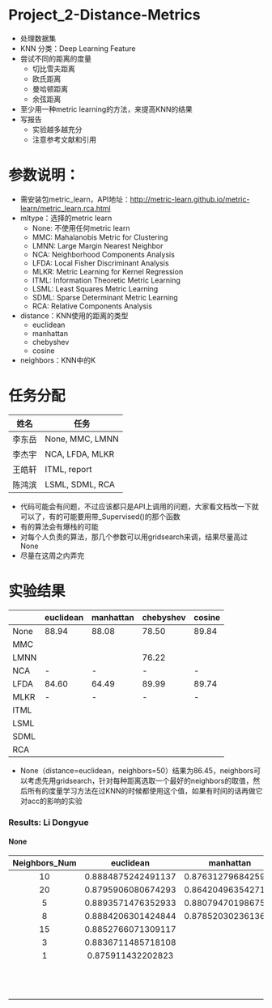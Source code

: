 # Project_2-Distance-Metrics
- 处理数据集
- KNN 分类：Deep Learning Feature
- 尝试不同的距离的度量
  - 切比雪夫距离
  - 欧氏距离
  - 曼哈顿距离
  - 余弦距离
- 至少用一种metric learning的方法，来提高KNN的结果
- 写报告
  - 实验越多越充分
  - 注意参考文献和引用

# 参数说明：
- 需安装包metric_learn，API地址：http://metric-learn.github.io/metric-learn/metric_learn.rca.html
- mltype：选择的metric learn
  - None: 不使用任何metric learn
  - MMC: Mahalanobis Metric for Clustering
  - LMNN: Large Margin Nearest Neighbor
  - NCA: Neighborhood Components Analysis
  - LFDA: Local Fisher Discriminant Analysis
  - MLKR: Metric Learning for Kernel Regression
  - ITML: Information Theoretic Metric Learning
  - LSML: Least Squares Metric Learning
  - SDML: Sparse Determinant Metric Learning
  - RCA: Relative Components Analysis
- distance：KNN使用的距离的类型
  - euclidean
  - manhattan
  - chebyshev
  - cosine
- neighbors：KNN中的K

# 任务分配
|姓名|任务|
|-|-|
|李东岳| None, MMC, LMNN |
|李杰宇| NCA, LFDA, MLKR |
|王皓轩| ITML, report    |
|陈鸿滨| LSML, SDML, RCA |

- 代码可能会有问题，不过应该都只是API上调用的问题，大家看文档改一下就可以了，有的可能要用带_Supervised()的那个函数
- 有的算法会有爆栈的可能
- 对每个人负责的算法，那几个参数可以用gridsearch来调，结果尽量高过None
- 尽量在这周之内弄完

# 实验结果

|      | euclidean | manhattan | chebyshev | cosine |
|-|-|-|-|-|
| None |   88.94   |   88.08   |   78.50   |  89.84 |
| MMC  |           |           |           |        |
| LMNN |           |           |   76.22   |        |
| NCA  |    -      |    -      |    -      |   -    |
| LFDA |   84.60   |   64.49   |   89.99   |  89.74 |
| MLKR |    -      |    -      |    -      |   -    |
| ITML |           |           |           |        |
| LSML |           |           |           |        |
| SDML |           |           |           |        |
| RCA  |           |           |           |        |

- None（distance=euclidean，neighbors=50）结果为86.45，neighbors可以考虑先用gridsearch，针对每种距离选取一个最好的neighbors的取值，然后所有的度量学习方法在过KNN的时候都使用这个值，如果有时间的话再做它对acc的影响的实验

### Results: Li Dongyue

#### None

| Neighbors_Num |     euclidean      |     manhattan      |     chebyshev      |       cosine       |
| :-----------: | :----------------: | :----------------: | :----------------: | :----------------: |
|      10       | 0.8884875242491137 | 0.8763127968425982 | 0.7844671884406984 | 0.9024014984279884 |
|      20       | 0.8795906080674293 | 0.8642049635427119 | 0.7796508127633955 | 0.8977858050705733 |
|       5       | 0.8893571476352933 | 0.8807947019867549 | 0.785002341293732  | 0.8983878520302362 |
|       8       | 0.8884206301424844 | 0.8785203023613619 |                    |                    |
|      15       | 0.8852766071309117 |                    |                    |                    |
|       3       | 0.8836711485718108 |                    |                    |                    |
|       1       | 0.875911432202823  |                    |                    |                    |
|               |                    |                    |                    |                    |
|               |                    |                    |                    |                    |
|               |                    |                    |                    |                    |
|               |                    |                    |                    |                    |
|               |                    |                    |                    |                    |
|               |                    |                    |                    |                    |
|               |                    |                    |                    |                    |
|               |                    |                    |                    |                    |
|               |                    |                    |                    |                    |
|               |                    |                    |                    |                    |
|               |                    |                    |                    |                    |
|               |                    |                    |                    |                    |
